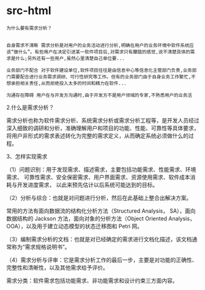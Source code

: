 # src-html

    为什么要有需求分析？


    自身需求不清晰 需求分析是对用户的业务活动进行分析,明确在用户的业务环境中软件系统应该“做什么”。有些用户在决定引进某一软件项目后,对需求只有朦胧的感觉,说不清楚具体的需求是什么;另外还有一些用户,虽然心里清楚自己单位要...

    业务部门不配合 对于软件建设单位,软件项目往往是由信息中心等信息化主管部门负责,业务部门需要配合进行业务需求调研、可行性研究等工作。但有的业务部门由于自身业务工作繁忙,不想承担相关责任,从而拒绝投入太多的时间和精力在软件...

    沟通存在障碍 用户在与开发方沟通时,由于开发方不是用户领域的专家,不熟悉用户的业务活

2.什么是需求分析？

需求分析也称为软件需求分析、系统需求分析或需求分析工程等，是开发人员经过深入细致的调研和分析，准确理解用户和项目的功能、性能、可靠性等具体要求，将用户非形式的需求表述转化为完整的需求定义，从而确定系统必须做什么的过程。

3、怎样实现需求

（1）问题识别：用于发现需求、描述需求，主要包括功能需求、性能需求、环境需求、 可靠性需求、安全保密需求、用户界面需求、资源使用需求、软件成本消耗与开发进度需求， 以此来预先估计以后系统可能达到的目标。

（2）分析与综合：也就是对问题进行分析，然后在此基础上整合出解决方案。

常用的方法有面向数据流的结构化分析方法（Structured Analysis， SA），面向数据结构的 Jackson 方法，面向对象的分析方法（Object Oriented Analysis， OOA），以及用于建立动态模型的状态迁移图和 Petri 网。

（3）编制需求分析的文档：也就是对已经确定的需求进行文档化描述，该文档通常称为“需求规格说明书”。

（4）需求分析与评审：它是需求分析工作的最后一步，主要是对功能的正确性、完整性和清晰性，以及其他需求给予评价。

需求分类：软件需求包括功能需求、非功能需求和设计约束三方面内容。
